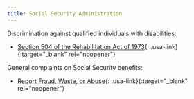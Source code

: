```yaml
---
title: Social Security Administration
---
```


Discrimination against qualified individuals with disabilities:

- [Section 504 of the Rehabilitation Act of 1973](https://www.ssa.gov/OP_Home/hallex/I-03/I-3-0-88.html){: .usa-link}{:target="_blank" rel="noopener"}

General complaints on Social Security benefits:

- [Report Fraud, Waste, or Abuse](https://secure.ssa.gov/pfrf/home){: .usa-link}{:target="_blank" rel="noopener"}